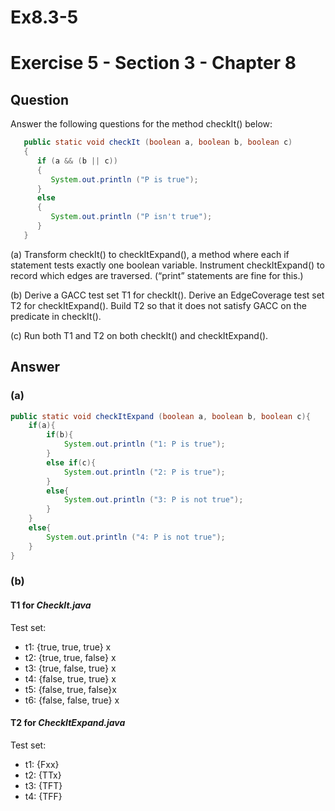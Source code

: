 # Ex8.3-5

# Exercise 5 - Section 3 - Chapter 8

## Question
Answer the following questions for the method checkIt() below:
```java
   public static void checkIt (boolean a, boolean b, boolean c)
   {  
      if (a && (b || c))
      {
         System.out.println ("P is true");
      }
      else
      {
         System.out.println ("P isn't true");
      }
   }
```

(a) Transform checkIt() to checkItExpand(), a method
where each if statement tests exactly one boolean variable.
Instrument checkItExpand() to record which edges are
traversed. (“print” statements are fine for this.)

(b) Derive a GACC test set T1 for checkIt(). Derive an EdgeCoverage test set T2 for checkItExpand(). Build T2 so
that it does not satisfy GACC on the predicate in
checkIt().

(c) Run both T1 and T2 on both checkIt() and checkItExpand().

## Answer 

### (a)
```java
public static void checkItExpand (boolean a, boolean b, boolean c){
	if(a){
		if(b){
			System.out.println ("1: P is true");
		}
		else if(c){
			System.out.println ("2: P is true");
		}
		else{
			System.out.println ("3: P is not true");
		}
	}
	else{
		System.out.println ("4: P is not true");
	}
}
```

### (b)

#### T1 for *CheckIt.java*
Test set:  
- t1: {true, true, true} x
- t2: {true, true, false}  x
- t3: {true, false, true} x
- t4: {false, true, true} x
- t5: {false, true, false}x
- t6: {false, false, true} x


#### T2 for *CheckItExpand.java*
Test set:  
- t1: {Fxx}
- t2: {TTx}
- t3: {TFT}
- t4: {TFF}

